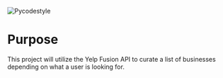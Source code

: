 ![Pycodestyle](https://github.com/albytterc/food-proj/actions/workflows/main.yaml/badge.svg)
# Purpose
This project will utilize the Yelp Fusion API to curate a list of businesses depending on what a user is looking for.
